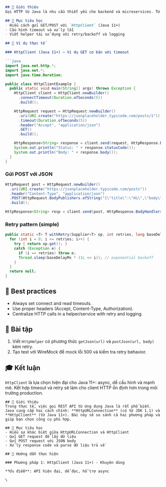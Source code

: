 ```markdown
## 📌 Giới thiệu
Gọi HTTP từ Java là nhu cầu thiết yếu cho backend và microservices. Từ Java 11, `HttpClient` mang đến API hiện đại, async và hỗ trợ HTTP/2. Trong khi `HttpURLConnection` là API cũ nhưng vẫn hữu dụng cho các môi trường không có JDK 11.

## 🎯 Mục tiêu học
- Hiểu cách gửi GET/POST với `HttpClient` (Java 11+)
- Cấu hình timeout và xử lý lỗi
- Viết helper tái sử dụng với retry/backoff và logging

## 🔧 Ví dụ thực tế

### HttpClient (Java 11+) – Ví dụ GET cơ bản với timeout

```java
import java.net.http.*;
import java.net.*;
import java.time.Duration;

public class HttpClientExample {
  public static void main(String[] args) throws Exception {
    HttpClient client = HttpClient.newBuilder()
      .connectTimeout(Duration.ofSeconds(5))
      .build();

    HttpRequest request = HttpRequest.newBuilder()
      .uri(URI.create("https://jsonplaceholder.typicode.com/posts/1"))
      .timeout(Duration.ofSeconds(5))
      .header("Accept", "application/json")
      .GET()
      .build();

    HttpResponse<String> response = client.send(request, HttpResponse.BodyHandlers.ofString());
    System.out.println("Status: " + response.statusCode());
    System.out.println("Body: " + response.body());
  }
}
```

### Gửi POST với JSON

```java
HttpRequest post = HttpRequest.newBuilder()
  .uri(URI.create("https://jsonplaceholder.typicode.com/posts"))
  .header("Content-Type", "application/json")
  .POST(HttpRequest.BodyPublishers.ofString("{\"title\":\"Hi\",\"body\":\"Demo\"}"))
  .build();

HttpResponse<String> resp = client.send(post, HttpResponse.BodyHandlers.ofString());
```

### Retry pattern (simple)

```java
public static <T> T withRetry(Supplier<T> op, int retries, long baseDelayMs) throws Exception {
  for (int i = 0; i <= retries; i++) {
    try { return op.get(); }
    catch (Exception e) {
      if (i == retries) throw e;
      Thread.sleep(baseDelayMs * (1L << i)); // exponential backoff
    }
  }
  return null;
}
```

## 🧾 Best practices
- Always set connect and read timeouts.
- Use proper headers (Accept, Content-Type, Authorization).
- Centralize HTTP calls in a helper/service with retry and logging.

## 🧪 Bài tập
1. Viết `HttpHelper` có phương thức `getJson(url)` và `postJson(url, body)` kèm retry.
2. Tạo test với WireMock để mock lỗi 500 và kiểm tra retry behavior.

## 🎓 Kết luận
`HttpClient` là lựa chọn hiện đại cho Java 11+: async, dễ cấu hình và mạnh mẽ. Kết hợp timeout và retry sẽ làm cho client HTTP ổn định hơn trong môi trường production.
```
## 📌 Giới thiệu
Trong thực tế, việc gọi REST API từ ứng dụng Java là rất phổ biến. Java cung cấp hai cách chính: **HttpURLConnection** (có từ JDK 1.1) và **HttpClient** (từ Java 11+). Bài này sẽ so sánh cả hai phương pháp và giúp bạn chọn công cụ phù hợp.

## 🎯 Mục tiêu học
- Hiểu sự khác biệt giữa HttpURLConnection và HttpClient
- Gửi GET request để lấy dữ liệu
- Gửi POST request với JSON body
- Xử lý response code và parse dữ liệu trả về

## 🔧 Hướng dẫn thực hiện

### Phương pháp 1: HttpClient (Java 11+) - Khuyên dùng

**Ưu điểm**: API hiện đại, dễ đọc, hỗ trợ async

\